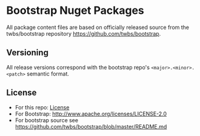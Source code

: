 Bootstrap Nuget Packages
=================
All package content files are based on officially released source from the twbs/bootstrap repository https://github.com/twbs/bootstrap. 

Versioning
----------
All release versions correspond with the bootstrap repo's `<major>.<minor>.<patch>` semantic format.

License
---------------------
* For this repo: [License](License.txt)
* For Bootstrap: http://www.apache.org/licenses/LICENSE-2.0
* For bootstrap source see https://github.com/twbs/bootstrap/blob/master/README.md
